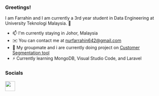 ###  Greetings!

I am Farrahin and I am currently a 3rd year student in Data Engineering at University Teknologi Malaysia. 👋

<!--
**FarrahinUtm/FarrahinUtm** is a ✨ _special_ ✨ repository because its `README.md` (this file) appears on your GitHub profile.

Here are some ideas to get you started:

- 🔭 I’m currently working on ...
- 🌱 I’m currently learning ...
- 👯 I’m looking to collaborate on ...
- 🤔 I’m looking for help with ...
- 💬 Ask me about ...
- 📫 How to reach me: ...
- 😄 Pronouns: ...
- ⚡ Fun fact: ...
-->
-  📫 I'm currently staying in Johor, Malaysia
-   ✉️ You can contact me at nurfarrahin642@gmail.com
-  🤔 My groupmate and i are currently doing project on  [ Customer Segmentation tool](https://github.com/drshahizan/special-topic-data-engineering/tree/main/project/proposal/DataSphere)
-   ⚡ Currently learning MongoDB, Visual Studio Code, and Laravel

### Socials

<p align="left"> <a href=["https://www.github.com/adrinaasyiqin](https://github.com/FarrahinUtm)" target="_blank" rel="noreferrer"><img src="https://raw.githubusercontent.com/danielcranney/readme-generator/main/public/icons/socials/github.svg" width="32" height="32" /></a> </p>
